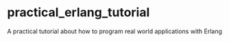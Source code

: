 practical_erlang_tutorial
=========================

A practical tutorial about how to program real world applications with Erlang
